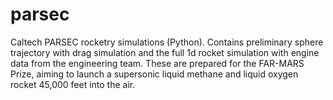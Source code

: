 # parsec
Caltech PARSEC rocketry simulations (Python). Contains preliminary sphere trajectory with drag simulation and the full 1d rocket simulation with engine data from the engineering team. These are prepared for the FAR-MARS Prize, aiming to launch a supersonic liquid methane and liquid oxygen rocket 45,000 feet into the air.
